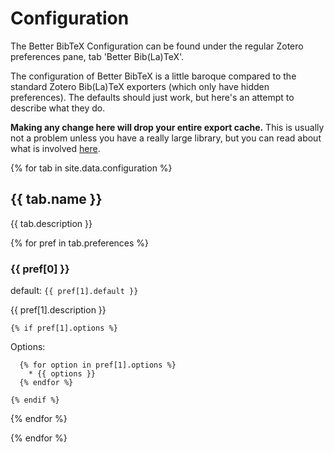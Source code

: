 # Configuration

The Better BibTeX Configuration can be found under the regular Zotero preferences pane, tab 'Better Bib(La)TeX'.

The configuration of Better BibTeX is a little baroque compared to the standard Zotero Bib(La)TeX exporters (which only have hidden preferences). The defaults should just work, but here's an attempt to describe what they do.

**Making any change here will drop your entire export cache.** This is usually not a problem unless you have a really large library, but you can read about what is involved [here](performance).

{% for tab in site.data.configuration %}

## {{ tab.name }}

{{ tab.description }}

  {% for pref in tab.preferences %}

### {{ pref[0] }}

default: `{{ pref[1].default }}`

{{ pref[1].description }}

    {% if pref[1].options %}

Options:

      {% for option in pref[1].options %}
        * {{ options }}
      {% endfor %}

    {% endif %}

  {% endfor %}

{% endfor %}
